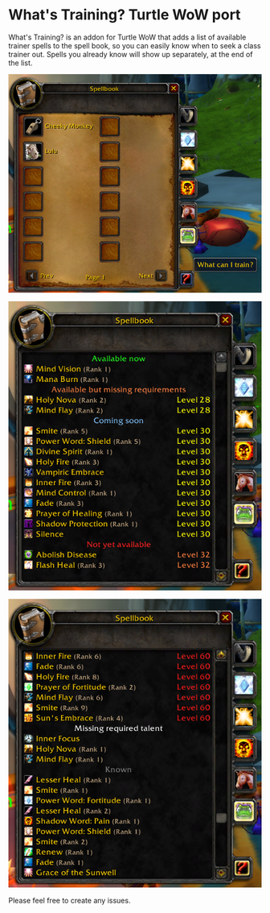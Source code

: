# What's Training? Turtle WoW port

What's Training? is an addon for Turtle WoW that adds a list of available trainer spells to the spell book, so you can easily know when to seek a class trainer out. Spells you already know will show up separately, at the end of the list.

![What's Training Tab](./images/tab.png "What's Training Tab")

![What's Training Main Window](./images/main-window.png "What's Training Main Window")

![What's Training Missing and Known sections](./images/missing-and-known.png "What's Training Missing and Known sections")

Please feel free to create any issues.